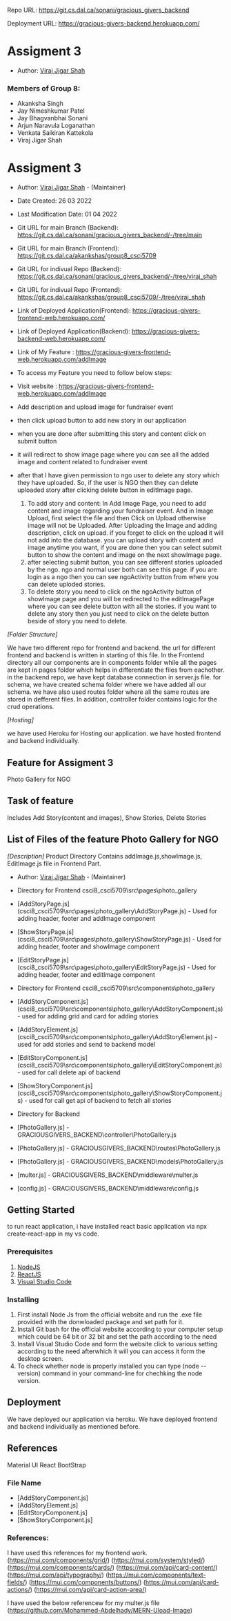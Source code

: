 Repo URL: https://git.cs.dal.ca/sonani/gracious_givers_backend

Deployment URL: https://gracious-givers-backend.herokuapp.com/

# Assigment 3

* Author: [Viraj Jigar Shah](viraj.shah@dal.ca)

### Members of Group 8:
- Akanksha Singh  
- Jay Nimeshkumar Patel  
- Jay Bhagvanbhai Sonani  
- Arjun Naravula Loganathan
- Venkata Saikiran Kattekola
- Viraj Jigar Shah

# Assigment 3

* Author: [Viraj Jigar Shah](viraj.shah@dal.ca) - (Maintainer)

* Date Created: 26 03 2022
* Last Modification Date: 01 04 2022

* Git URL for main Branch (Backend): https://git.cs.dal.ca/sonani/gracious_givers_backend/-/tree/main
* Git URL for main Branch (Frontend): https://git.cs.dal.ca/akankshas/group8_csci5709
* Git URL for indivual Repo (Backend): https://git.cs.dal.ca/sonani/gracious_givers_backend/-/tree/viraj_shah
* Git URL for indivual Repo (Frontend): https://git.cs.dal.ca/akankshas/group8_csci5709/-/tree/viraj_shah
* Link of Deployed Application(Frontend): https://gracious-givers-frontend-web.herokuapp.com/
* Link of Deployed Application(Backend): https://gracious-givers-backend-web.herokuapp.com/
* Link of My Feature : https://gracious-givers-frontend-web.herokuapp.com/addImage

* To access my Feature you need to follow below steps:
 * Visit website : https://gracious-givers-frontend-web.herokuapp.com/addImage
 * Add description and upload image for fundraiser event
 * then click upload button to add new story in our application
 * when you are done after submitting this story and content click on submit button
 * it will redirect to show image page where you can see all the added image and content related to fundraiser event
 * after that I have given permission to ngo user to delete any story which they have uploaded. So, if the user is NGO then they can delete uploaded story after clicking delete button in editImage page.

   1) To add story and content:
      In Add Image Page, you need to add content and image regarding your fundraiser event.
      And in Image Upload, first select the file and then Click on Upload otherwise image will not be Uploaded.
      After Uploading the Image and adding description, click on upload. if you forget to click on the upload it will not add into the database.
      you can upload story with content and image anytime you want, if you are done then you can select submit button to show the content and image on the next showImage page.
   2) after selecting submit button, you can see different stories uploaded by the ngo. ngo and normal user both can see this page. if you are login as a ngo then you can see ngoActivity button from where you can delete uploded stories. 
   3) To delete story you need to click on the ngoActivity button of showImage page and you will be redirected to the editImagePage where you can see delete button with all the stories. if you want to delete any story then you just need to click on the delete button beside of story you need to delete.

*[Folder Structure]* 

We have two different repo for frontend and backend. the url for different frontend and backend is written in starting of this file.
In the Frontend directory all our components are in components folder while all the pages are kept in pages folder which helps in differentiate the files from eachother.
in the backend repo, we have kept database connection in server.js file. for schema, we have created schema folder where we have added all our schema. we have also used routes folder where all the same routes are stored in defferent files.
In addition, controller folder contains logic for the crud operations.

*[Hosting]*

we have used Heroku for Hosting our application. we have hosted frontend and backend individually.

## Feature for Assigment 3
Photo Gallery for NGO

## Task of feature
Includes Add Story(content and images), Show Stories, Delete Stories 

## List of Files of the feature Photo Gallery for NGO
*[Description]* 
Product Directory Contains addImage.js,showImage.js, EditImage.js file in Frontend Part.

* Author: [Viraj Jigar Shah](viraj.shah@dal.ca) - (Maintainer)

* Directory for Frontend csci8_csci5709\src\pages\photo_gallery

* [AddStoryPage.js] (csci8_csci5709\src\pages\photo_gallery\AddStoryPage.js) - Used for adding header, footer and addImage component
* [ShowStoryPage.js] (csci8_csci5709\src\pages\photo_gallery\ShowStoryPage.js) - Used for adding header, footer and showImage component
* [EditStoryPage.js] (csci8_csci5709\src\pages\photo_gallery\EditStoryPage.js) - Used for adding header, footer and editImage component

* Directory for Frontend csci8_csci5709\src\components\photo_gallery
* [AddStoryComponent.js] (csci8_csci5709\src\components\photo_gallery\AddStoryComponent.js) - used for adding grid and card for adding stories
* [AddStoryElement.js] (csci8_csci5709\src\components\photo_gallery\AddStoryElement.js) - used for add stories and send to backend model
* [EditStoryComponent.js] (csci8_csci5709\src\components\photo_gallery\EditStoryComponent.js) - used for call delete api of backend 
* [ShowStoryComponent.js] (csci8_csci5709\src\components\photo_gallery\ShowStoryComponent.js) - used for call get api of backend to fetch all stories  

* Directory for Backend
* [PhotoGallery.js] - GRACIOUSGIVERS_BACKEND\controller\PhotoGallery.js
* [PhotoGallery.js] - GRACIOUSGIVERS_BACKEND\routes\PhotoGallery.js
* [PhotoGallery.js] - GRACIOUSGIVERS_BACKEND\models\PhotoGallery.js
* [multer.js] - GRACIOUSGIVERS_BACKEND\middleware\multer.js
* [config.js] - GRACIOUSGIVERS_BACKEND\middleware\config.js

## Getting Started

to run react application, i have installed react basic application via npx create-react-app in my vs code.

### Prerequisites

1) [NodeJS](https://nodejs.org/en/)
2) [ReactJS](https://reactjs.org/)
3) [Visual Studio Code](https://code.visualstudio.com/)

### Installing

1) First install Node Js from the official website and run the .exe file provided with the donwloaded package and set path for it.
2) Install Git bash for the official website according to your computer setup which could be 64 bit or 32 bit and set the path according to the need 
3) Install Visual Studio Code and form the website click to various setting according to the need afterwhich it will you can access it form the desktop screen.
4) To check whether node is properly installed you can type (node --version) command in your command-line  for chechking the node version.


## Deployment

We have deployed our application via heroku. We have deployed frontend and backend individually as mentioned before.

## References 
Material UI
React BootStrap

### File Name
* [AddStoryComponent.js]
* [AddStoryElement.js] 
* [EditStoryComponent.js]
* [ShowStoryComponent.js]

### References:

I have used this references for my frontend work.
(https://mui.com/components/grid/)
(https://mui.com/system/styled/) 
(https://mui.com/components/cards/)
(https://mui.com/api/card-content/)
(https://mui.com/api/typography/)
(https://mui.com/components/text-fields/)
(https://mui.com/components/buttons/)
(https://mui.com/api/card-actions/)
(https://mui.com/api/card-action-area/)

I have used the below referencew for my multer.js file
(https://github.com/Mohammed-Abdelhady/MERN-Uload-Image)











